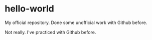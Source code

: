 # hello-world
My official repository.  Done some unofficial work with Github before. 

Not really. I've practiced with Github before. 

